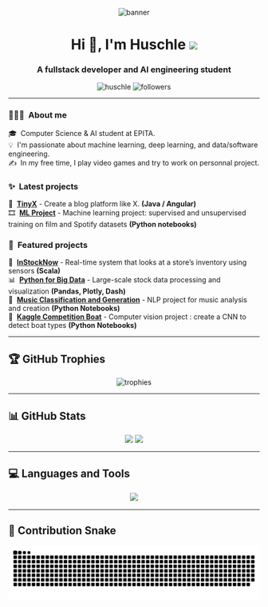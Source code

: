 <!-- Bannière -->
<p align="center">
  <img src="https://images.steamusercontent.com/ugc/2050866941415296678/7943A9FEAE07A0E59E642EF1B71783112263D672/?imw=5000&imh=5000&ima=fit&impolicy=Letterbox&imcolor=%23000000&letterbox=false" alt="banner" />
</p>

<h1 align="center">
  Hi 👋, I'm Huschle <img src="https://media.giphy.com/media/hvRJCLFzcasrR4ia7z/giphy.gif" width="35">
</h1>
<h3 align="center">A fullstack developer and AI engineering student</h3>

<p align="center">
  <img src="https://komarev.com/ghpvc/?username=huschle&label=Profile%20views&color=0e75b6&style=flat" alt="huschle" /> 
  <img src="https://img.shields.io/github/followers/huschle?label=Followers&style=social" alt="followers"/>
</p>

---

### 👨🏻‍💻 &nbsp;About me
🎓 &nbsp;Computer Science & AI student at EPITA.\
💡 &nbsp;I'm passionate about machine learning, deep learning, and data/software engineering.\
✍️ &nbsp;In my free time, I play video games and try to work on personnal project.

### ✨ &nbsp;Latest projects
🧠 &nbsp;**[TinyX](https://github.com/Huschle/TinyX)** - Create a blog platform like X. **(Java / Angular)**\
🎞️ &nbsp;**[ML Project](https://github.com/qghrjf646/ftml_2025)** - Machine learning project: supervised and unsupervised training on film and Spotify datasets **(Python notebooks)**

### 🎯 &nbsp;Featured projects
🚁 &nbsp;**[InStockNow](https://github.com/Huschle/Projet-Data-Engineering-InStockNow)** - Real-time system that looks at a store’s inventory using sensors **(Scala)**\
📊 &nbsp;**[Python for Big Data](https://github.com/Huschle/Projet-Big-Data)** - Large-scale stock data processing and visualization **(Pandas, Plotly, Dash)**\
📝 &nbsp;**[Music Classification and Generation](https://github.com/Huschle/NLP-Music-Generator)** - NLP project for music analysis and creation **(Python Notebooks)**\
🤖 &nbsp;**[Kaggle Competition Boat](https://github.com/Huschle/Kaggle-Competition-Boat)** - Computer vision project : create a CNN to detect boat types **(Python Notebooks)**

---

## 🏆 GitHub Trophies  
<p align="center">
  <img src="https://github-profile-trophy.vercel.app/?username=huschle&theme=gruvbox&margin-w=10&margin-h=10&row=1&column=6" alt="trophies" />
</p>

---
  
## 📊 GitHub Stats
<p align="center">
  <img 
    src="https://github-readme-stats.vercel.app/api?username=huschle&show_icons=true&theme=tokyonight&count_private=true&cache_seconds=1800" 
    height="150" 
  />
  <img 
    src="https://github-readme-stats.vercel.app/api/top-langs/?username=huschle&layout=compact&theme=tokyonight&count_private=true&hide=ObjectScript&cache_seconds=1800" 
    height="150" 
  />
</p>



---

## 💻 Languages and Tools  
<p align="center">
  <img src="https://skillicons.dev/icons?i=python,java,js,ts,react,nodejs,angular,html,css,django,flask,docker,git,linux,mongodb,postgresql,tensorflow,pytorch,scala" />
</p>

---

## 🐍 Contribution Snake  
<p align="center">
  <img src="https://github.com/Platane/snk/raw/output/github-contribution-grid-snake.svg" alt="snake animation" />
</p>
